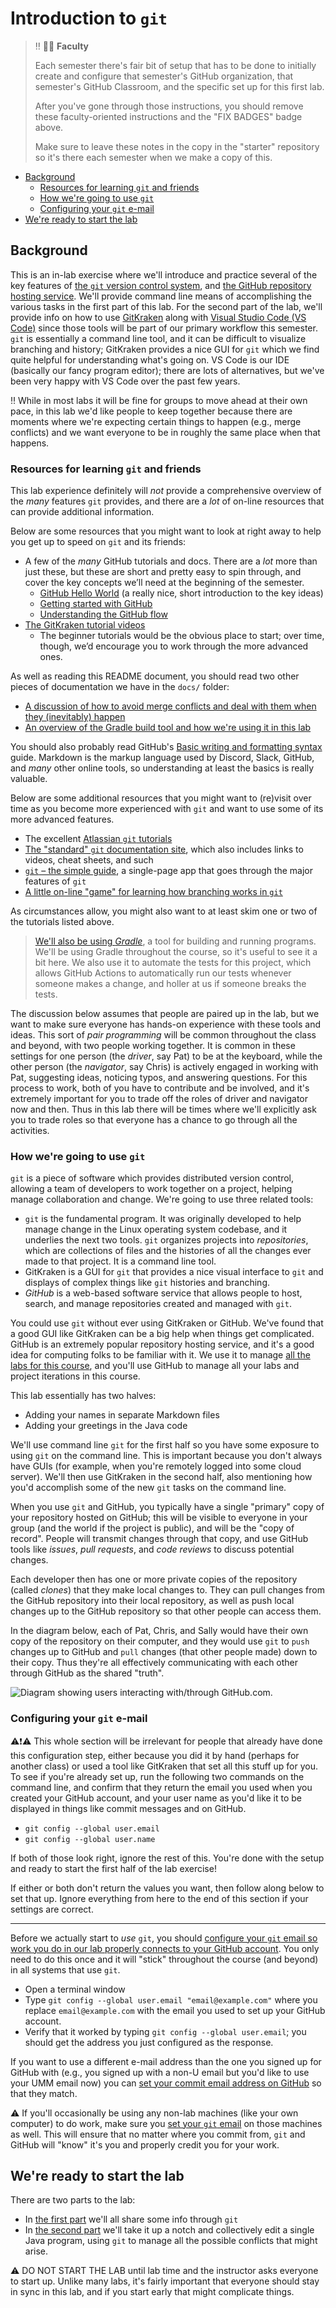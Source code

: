 # Introduction to `git` <!-- omit in toc -->

> :bangbang: :mage_woman: **Faculty**
>
> Each semester there's fair bit of setup that has to be done
> to initially create and configure that semester's GitHub
> organization, that semester's GitHub Classroom, and the
> specific set up for this first lab.
>
> After you've gone through those instructions, you should
> remove these faculty-oriented instructions and the
> "FIX BADGES" badge above.
>
> Make sure to leave these notes in the copy in the "starter"
> repository so it's there each semester when we make a copy
> of this.

- [Background](#background)
  - [Resources for learning `git` and friends](#resources-for-learning-git-and-friends)
  - [How we're going to use `git`](#how-were-going-to-use-git)
  - [Configuring your `git` e-mail](#configuring-your-git-e-mail)
- [We're ready to start the lab](#were-ready-to-start-the-lab)

## Background

This is an in-lab exercise where we'll introduce and practice several of the
key features of [the `git` version control system](https://git-scm.com/),
and [the GitHub repository hosting service](https://github.com/).
We'll provide command line means of accomplishing
the various tasks in the first part of this lab. For the second part of the lab, we'll
provide info on how to use [GitKraken](https://www.gitkraken.com/git-client) along with
[Visual Studio Code (VS Code)](https://code.visualstudio.com/) since
those tools will be part of our primary workflow this semester. `git` is essentially
a command line tool, and it can be difficult to visualize branching and history;
GitKraken provides a nice GUI for `git` which we find quite helpful for understanding
what's going on. VS Code is our IDE (basically our fancy program editor); there are lots
of alternatives, but we've been very happy with VS Code over the past few years.

:bangbang: While in most labs it will be fine for groups to move ahead
at their own pace, in this lab we'd like people to keep together
because there are moments where we're expecting certain things to
happen (e.g., merge conflicts) and we want everyone to be in roughly
the same place when that happens.

### Resources for learning `git` and friends

This lab experience definitely will _not_ provide a comprehensive overview of the
_many_ features `git` provides, and there are a _lot_ of on-line resources
that can provide additional information.

Below are some resources that you might want to look at right away
to help you get up to speed on `git` and its
friends:

- A few of the _many_ GitHub tutorials and
  docs. There are a _lot_ more than just these, but these are short and pretty easy to spin through, and cover the key concepts we’ll need at the beginning of the semester.
  - [GitHub Hello World](https://guides.github.com/activities/hello-world/) (a really nice,
    short introduction to the key ideas)
  - [Getting started with GitHub](https://docs.github.com/en/free-pro-team@latest/github/getting-started-with-github)
  - [Understanding the GitHub flow](https://guides.github.com/introduction/flow/)
- [The GitKraken tutorial videos](https://www.gitkraken.com/learn-git)
  - The beginner tutorials would be the
    obvious place to start; over time,
    though, we’d encourage you to work through
    the more advanced ones.

As well as reading this README document, you should read two other pieces
of documentation we have in the `docs/` folder:

- [A discussion of how to avoid merge conflicts and deal with them when they (inevitably) happen](docs/MERGE_CONFLICTS.md)
- [An overview of the Gradle build tool and how we're using it in this lab](docs/Gradle_README.md)

You should also probably read GitHub's [Basic writing and formatting syntax](https://docs.github.com/en/get-started/writing-on-github/getting-started-with-writing-and-formatting-on-github/basic-writing-and-formatting-syntax) guide.
Markdown is the markup language used by Discord, Slack, GitHub, and _many_ other
online tools, so understanding at least the basics is really valuable.

Below are some additional resources that you might
want to (re)visit over time as you become more
experienced with `git` and want to use some of
its more advanced features.

- The excellent [Atlassian `git` tutorials](https://www.atlassian.com/git/tutorials/what-is-version-control)
- [The "standard" `git` documentation site](https://git-scm.com/documentation),
  which also includes links to videos, cheat sheets, and such
- [`git` – the simple guide](http://rogerdudler.github.io/git-guide/),
  a single-page app that goes through the major features of `git`
- [A little on-line "game" for learning how branching works in `git`](https://learngitbranching.js.org/)

As circumstances allow, you might also want to at least skim one or two of the
tutorials listed above.

> [We'll also be using _Gradle_](docs/Gradle_README.md),
> a tool for building and running programs. We'll be
> using Gradle throughout the course, so it's useful to see it a bit here. We also
> use it to automate the tests for this project, which allows GitHub Actions to
> automatically run our tests whenever someone makes a change, and holler at us if
> someone breaks the tests.

The discussion below assumes that people are paired up in the lab, but we want
to make sure everyone has hands-on experience with these tools and ideas.
This sort of _pair programming_ will be common throughout the class and
beyond, with two people working together. It is common in these settings for
one person (the _driver_, say Pat) to be at the keyboard, while the other person (the
_navigator_, say Chris) is actively engaged in working with Pat, suggesting ideas, noticing typos,
and answering questions. For this process to work, both of you have to
contribute and be involved, and it's extremely important for you to trade
off the roles of driver and navigator now and then. Thus in this lab
there will be times where we'll explicitly ask you to trade roles so that
everyone has a chance to go through all the activities.

### How we're going to use `git`

`git` is a piece of software which provides distributed version control, allowing
a team of developers to work together on a project, helping manage
collaboration and change. We're going to use three related tools:

- `git` is the fundamental program. It was originally developed to help manage
  change in the Linux
  operating system codebase, and it underlies the next two tools. `git`
  organizes projects into _repositories_, which are collections of files and
  the histories of all the changes ever made to that project. It is a command
  line tool.
- GitKraken is a GUI for `git` that provides a nice visual interface to `git`
  and displays of complex things like `git` histories and branching.
- _GitHub_ is a web-based software service that allows people
  to host, search, and manage repositories created and managed with `git`.

You could use `git` without ever using GitKraken or GitHub. We've found that a
good GUI like GitKraken can be a big help when things get complicated. GitHub
is an extremely popular repository hosting service, and it's a good idea for
computing folks to be familiar with it. We use it to manage
[all the labs for this course](https://github.com/UMM-CSci-3601), and you'll
use GitHub to manage all your labs and project iterations in this course.

This lab essentially has two halves:

- Adding your names in separate Markdown files
- Adding your greetings in the Java code

We'll use command line `git` for the first half so you have some exposure to
using `git` on the command line. This is important because you don't always
have GUIs (for example, when you're remotely logged into some cloud
server). We'll then use GitKraken in the second half, also mentioning how you'd
accomplish some of the new `git` tasks on the command line.

When you use `git` and GitHub, you typically have a single "primary" copy
of your repository hosted on GitHub; this will be visible to everyone in
your group (and the world if the project is public),
and will be the "copy of record". People will transmit changes through that
copy, and use GitHub tools like _issues_, _pull requests_, and _code reviews_
to discuss potential changes.

Each developer then has one or more private copies of the repository
(called _clones_) that they make local changes to. They can pull changes
from the GitHub repository into their local repository, as well as push
local changes up to the GitHub repository so that other people can access them.

In the diagram below, each of Pat, Chris, and Sally would have their own copy
of the repository on their computer, and they would use `git` to `push`
changes up to GitHub and `pull` changes (that other people made) down to
their copy. Thus they're all effectively communicating with each other
through GitHub as the shared "truth".

![Diagram showing users interacting with/through GitHub.com.](docs/images/GitHub-and-users.png)

### Configuring your `git` e-mail

:warning::exclamation::warning:
This whole section will be irrelevant for people that already have done
this configuration step, either because you did it by hand (perhaps
for another class) or used a tool like
GitKraken that set all this stuff up for you. To see if you're already set up,
run the following two commands on the command line, and confirm that they
return the email you used when
you created your GitHub account, and your user name as you'd like it
to be displayed in things like commit messages and on GitHub.

- `git config --global user.email`
- `git config --global user.name`

If both of those look right, ignore the rest of this. You're done
with the setup and ready to start the first half of the lab exercise!

If either or both don't return the values you want, then follow along
below to set that up. Ignore everything from here to the end of this
section if your settings are correct.

---

Before we actually start to _use_ `git`, you should [configure your `git`
email so work you do in our lab properly connects to your GitHub
account](https://help.github.com/articles/setting-your-commit-email-address-in-git/).
You only need to do this once and it will "stick" throughout the course
(and beyond) in all systems that use `git`.

- Open a terminal window
- Type `git config --global user.email "email@example.com"` where
  you replace `email@example.com` with the email you used to set up
  your GitHub account.
- Verify that it worked by typing `git config --global user.email`;
  you should get the address you just configured as the response.

If you want to use a different e-mail address than the one you
signed up for GitHub with (e.g., you signed up with a non-U
email but you'd like to use your UMM email now) you can
[set your commit email address on GitHub](https://help.github.com/articles/setting-your-commit-email-address-on-github/)
so that they match.

:warning: If you'll occasionally be using any non-lab machines (like your own computer)
to do work, make sure you [set your `git` email](https://help.github.com/articles/setting-your-commit-email-address-in-git/)
on those machines as well. This will ensure that no matter where
you commit from, `git` and GitHub will "know" it's you and properly
credit you for your work.

## We're ready to start the lab

There are two parts to the lab:

- In [the first part](PART_1_SHARE_INFO.md) we'll all share some info through `git`
- In [the second part](PART_2_JAVA_INTRODUCTIONS.md) we'll take it up a notch and
  collectively edit a single Java program, using `git` to manage all the possible
  conflicts that might arise.

:warning: DO NOT START THE LAB until lab time and the instructor asks everyone to
start up. Unlike many labs, it's fairly important that everyone should stay in sync
in this lab, and if you start early that might complicate things.
